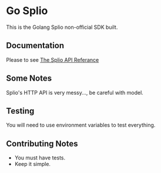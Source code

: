 # Go Splio

This is the Golang Splio non-official SDK built.

## Documentation

Please to see [The Splio API Referance](https://dev-scp.splio.com/reference) 

## Some Notes

Splio's HTTP API is very messy..., be careful with model.

## Testing

You will need to use environment variables to test everything.

## Contributing Notes

 * You must have tests.
 * Keep it simple.